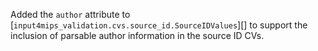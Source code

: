 Added the `author` attribute to [`input4mips_validation.cvs.source_id.SourceIDValues`][] to support the inclusion of parsable author information in the source ID CVs.
